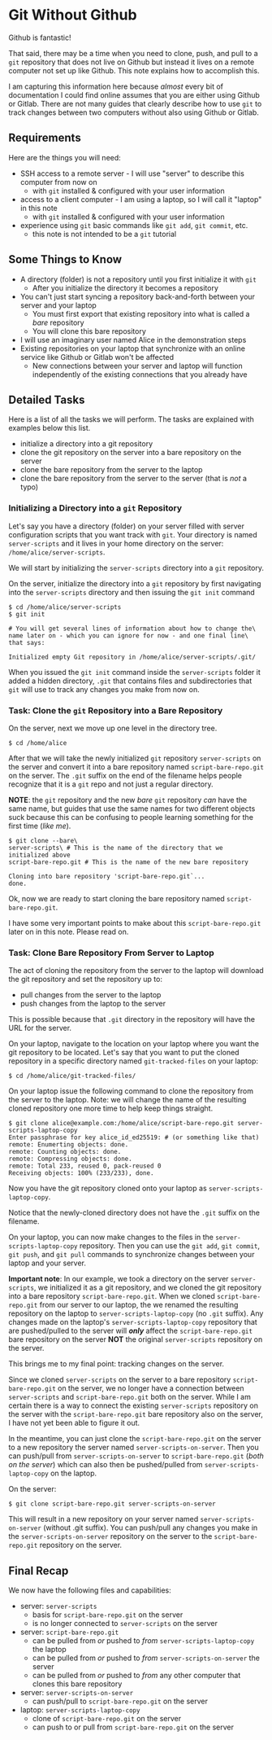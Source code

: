# Git Without Github

Github is fantastic! 

That said, there may be a time when you need to clone, push, and pull to a `git` repository that does not live on Github but instead it lives on a remote computer not set up like Github. This note explains how to accomplish this.

I am capturing this information here because _almost_ every bit of documentation I could find online assumes that you are either using Github or Gitlab. There are not many guides that clearly describe how to use `git` to track changes between two computers without also using Github or Gitlab.

## Requirements

Here are the things you will need:

* SSH access to a remote server - I will use "server" to describe this computer from now on
    * with `git` installed & configured with your user information
* access to a client computer - I am using a laptop, so I will call it "laptop" in this note
    * with `git` installed & configured with your user information
* experience using `git` basic commands like `git add`, `git commit`, etc.
    * this note is not intended to be a `git` tutorial

## Some Things to Know

* A directory (folder) is not a repository until you first initialize it with `git`
   * After you initialize the directory it becomes a repository
* You can't just start syncing a repository back-and-forth between your server and your laptop
   * You must first export that existing repository into what is called a _bare_ repository
   * You will clone this bare repository
* I will use an imaginary user named Alice in the demonstration steps
* Existing repositories on your laptop that synchronize with an online service like Github or Gitlab won't be affected
    * New connections between your server and laptop will function independently of the existing connections that you already have

## Detailed Tasks

Here is a list of all the tasks we will perform. The tasks are explained with examples below this list.

* initialize a directory into a git repository
* clone the git repository on the server into a bare repository on the server
* clone the bare repository from the server to the laptop
* clone the bare repository from the server to the server (that is _not_ a typo)

### Initializing a Directory into a `git` Repository

Let's say you have a directory (folder) on your server filled with server configuration scripts that you want track with `git`. Your directory is named `server-scripts` and it lives in your home directory on the server: `/home/alice/server-scripts`. 

We will start by initializing the `server-scripts` directory into a `git` repository. 

On the server, initialize the directory into a `git` repository by first navigating into the `server-scripts` directory and then issuing the `git init` command

    $ cd /home/alice/server-scripts
    $ git init
    
    # You will get several lines of information about how to change the\
    name later on - which you can ignore for now - and one final line\
    that says:

    Initialized empty Git repository in /home/alice/server-scripts/.git/

When you issued the `git init` command inside the `server-scripts` folder it added a hidden directory, `.git` that contains files and subdirectories that `git` will use to track any changes you make from now on.

### Task: Clone the `git` Repository into a Bare Repository

On the server, next we move up one level in the directory tree. 

    $ cd /home/alice

After that we will take the newly initialized `git` repository `server-scripts` on the server and convert it into a bare repository named `script-bare-repo.git` on the server. The `.git` suffix on the end of the filename helps people recognize that it is a `git` repo and not just a regular directory. 

**NOTE**: the `git` repository and the new _bare_ `git` repository _can_ have the same name, but guides that use the same names for two different objects suck because this can be confusing to people learning something for the first time (_like me_).

    $ git clone --bare\ 
    server-scripts\ # This is the name of the directory that we initialized above
    script-bare-repo.git # This is the name of the new bare repository
    
    Cloning into bare repository 'script-bare-repo.git`...
    done.
    
Ok, now we are ready to start cloning the bare repository named `script-bare-repo.git`.

I have some very important points to make about this `script-bare-repo.git` later on in this note. Please read on.

### Task: Clone Bare Repository From Server to Laptop

The act of cloning the repository from the server to the laptop will download the git repository and set the repository up to:

* pull changes from the server to the laptop
* push changes from the laptop to the server

This is possible because that `.git` directory in the repository will have the URL for the server.

On your laptop, navigate to the location on your laptop where you want the git repository to be located. Let's say that you want to put the cloned repository in a specific directory named `git-tracked-files` on your laptop:

    $ cd /home/alice/git-tracked-files/

On your laptop issue the following command to clone the repository from the server to the laptop. Note: we will change the name of the resulting cloned repository one more time to help keep things straight.

    $ git clone alice@example.com:/home/alice/script-bare-repo.git server-scripts-laptop-copy
    Enter passphrase for key alice_id_ed25519: # (or something like that)
    remote: Enumerting objects: done.
    remote: Counting objects: done.
    remote: Compressing objects: done.
    remote: Total 233, reused 0, pack-reused 0
    Receiving objects: 100% (233/233), done.

Now you have the git repository cloned onto your laptop as `server-scripts-laptop-copy`. 

Notice that the newly-cloned directory does not have the `.git` suffix on the filename.

On your laptop, you can now make changes to the files in the `server-scripts-laptop-copy` repository. Then you can use the `git add`, `git commit`, `git push`, and `git pull` commands to synchronize changes between your laptop and your server.

**Important note**: In our example, we took a directory on the server `server-scripts`, we initialized it as a git repository, and we cloned the git repository into a bare repository `script-bare-repo.git`. When we cloned `script-bare-repo.git` from our server to our laptop, the we renamed the resulting repository on the laptop to `server-scripts-laptop-copy` (no `.git` suffix). Any changes made on the laptop's `server-scripts-laptop-copy` repository that are pushed/pulled to the server will **_only_** affect the `script-bare-repo.git` bare repository on the server **NOT** the original `server-scripts` repository on the server.

This brings me to my final point: tracking changes on the server. 

Since we cloned `server-scripts` on the server to a bare repository `script-bare-repo.git` on the server, we no longer have a connection between `server-scripts` and `script-bare-repo.git` both on the server. While I am certain there is a way to connect the existing `server-scripts` repository on the server with the `script-bare-repo.git` bare repository also on the server, I have not yet been able to figure it out.

In the meantime, you can just clone the `script-bare-repo.git` on the server to a new repository the server named `server-scripts-on-server`. Then you can push/pull from `server-scripts-on-server` to `script-bare-repo.git` (_both on the server_) which can also then be pushed/pulled from `server-scripts-laptop-copy` on the laptop.
    
On the server:

    $ git clone script-bare-repo.git server-scripts-on-server
    
This will result in a new repository on your server named `server-scripts-on-server` (without .git suffix). You can push/pull any changes you make in the `server-scripts-on-server` repository on the server to the `script-bare-repo.git` repository on the server.

## Final Recap

We now have the following files and capabilities:

* server: `server-scripts` 
    * basis for `script-bare-repo.git` on the server
    * is no longer connected to `server-scripts` on the server
* server: `script-bare-repo.git`
    * can be pulled from _or_ pushed to _from_ `server-scripts-laptop-copy` the laptop
    * can be pulled from _or_ pushed to _from_ `server-scripts-on-server` the server
    * can be pulled from _or_ pushed to _from_ any other computer that clones this bare repository
* server: `server-scripts-on-server` 
    * can push/pull to `script-bare-repo.git` on the server
* laptop: `server-scripts-laptop-copy`
    * clone of `script-bare-repo.git` on the server
    * can push to or pull from `script-bare-repo.git` on the server

